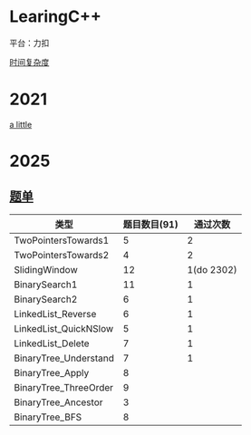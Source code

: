 # LearingC++

平台：力扣

[时间复杂度](https://blog.csdn.net/qq_41523096/article/details/82142747)

# 2021

[a little](./2021/2021.md)

# 2025

## [题单](https://github.com/EndlessCheng/codeforces-go/tree/master/leetcode)

| 类型                  | 题目数目(91) | 通过次数   |
| --------------------- | ------------ | ---------- |
| TwoPointersTowards1   | 5            | 2          |
| TwoPointersTowards2   | 4            | 2          |
| SlidingWindow         | 12           | 1(do 2302) |
| BinarySearch1         | 11           | 1          |
| BinarySearch2         | 6            | 1          |
| LinkedList_Reverse    | 6            | 1          |
| LinkedList_QuickNSlow | 5            | 1          |
| LinkedList_Delete     | 7            | 1          |
| BinaryTree_Understand | 7            | 1          |
| BinaryTree_Apply      | 8            |            |
| BinaryTree_ThreeOrder | 9            |            |
| BinaryTree_Ancestor   | 3            |            |
| BinaryTree_BFS        | 8            |            |